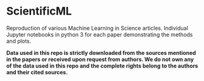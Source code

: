 # ScientificML

Reproduction of various Machine Learning in Science articles. Individual Jupyter notebooks in python 3 for each paper demonstrating the methods and plots. 


**Data used in this repo is strictly downloaded from the sources mentioned in the papers or received upon request from authors. We do not own any of the data used in this repo and the complete rights belong to the authors and their cited sources.**